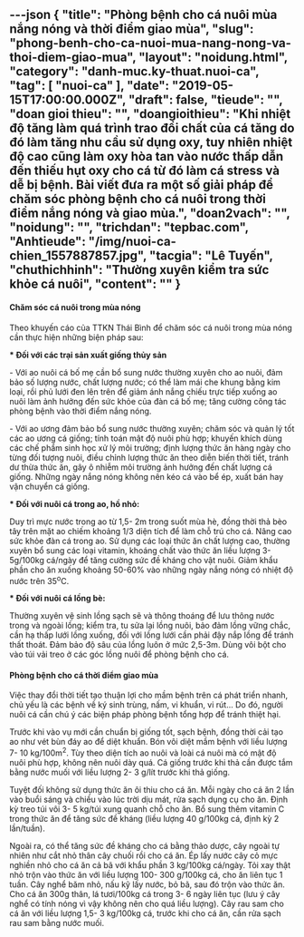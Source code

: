 ---json
{
    "title": "Phòng bệnh cho cá nuôi mùa nắng nóng và thời điểm giao mùa",
    "slug": "phong-benh-cho-ca-nuoi-mua-nang-nong-va-thoi-diem-giao-mua",
    "layout": "noidung.html",
    "category": "danh-muc.ky-thuat.nuoi-ca",
    "tag": [
        "nuoi-ca"
    ],
    "date": "2019-05-15T17:00:00.000Z",
    "draft": false,
    "tieude": "",
    "doan gioi thieu": "",
    "doangioithieu": "Khi nhiệt độ tăng làm quá trình trao đổi chất của cá tăng do đó làm tăng nhu cầu sử dụng oxy, tuy nhiên nhiệt độ cao cũng làm oxy hòa tan vào nước thấp dẫn đến thiếu hụt oxy cho cá từ đó làm cá stress và dễ bị bệnh. Bài viết đưa ra một số giải pháp để chăm sóc phòng bệnh cho cá nuôi trong thời điểm nắng nóng và giao mùa.",
    "doan2vach": "",
    "noidung": "",
    "trichdan": "tepbac.com",
    "Anhtieude": "/img/nuoi-ca-chien_1557887857.jpg",
    "tacgia": "Lê Tuyến",
    "chuthichhinh": "Thường xuyên kiểm tra sức khỏe cá nuôi",
    "__content__": ""
}
---
<h4>Chăm s&oacute;c c&aacute; nu&ocirc;i trong m&ugrave;a n&oacute;ng</h4>

<p>Theo khuyến c&aacute;o của TTKN Th&aacute;i B&igrave;nh để chăm s&oacute;c c&aacute; nu&ocirc;i trong m&ugrave;a n&oacute;ng cần thực hiện những biện ph&aacute;p sau:</p>

<p><strong>* Đối với c&aacute;c trại sản xuất giống thủy sản</strong></p>

<p>- Với ao nu&ocirc;i c&aacute; bố mẹ cần bổ sung nước thường xuy&ecirc;n cho ao nu&ocirc;i, đảm bảo số lượng nước, chất lượng nước; c&oacute; thể l&agrave;m m&aacute;i che khung bằng kim loại, rồi phủ lưới đen l&ecirc;n tr&ecirc;n để giảm &aacute;nh nắng chiếu trực tiếp xuống ao nu&ocirc;i l&agrave;m ảnh hưởng đến sức khỏe của đ&agrave;n c&aacute; bố mẹ; tăng cường c&ocirc;ng t&aacute;c ph&ograve;ng bệnh v&agrave;o thời điểm nắng n&oacute;ng.</p>

<p>- Với ao ương đảm bảo bổ sung nước thường xuy&ecirc;n; chăm s&oacute;c v&agrave; quản l&yacute; tốt c&aacute;c ao ương c&aacute; giống; t&iacute;nh to&aacute;n mật độ nu&ocirc;i ph&ugrave; hợp; khuyến kh&iacute;ch d&ugrave;ng c&aacute;c chế phẩm sinh học xử l&yacute; m&ocirc;i trường; định lượng thức ăn h&agrave;ng ng&agrave;y cho từng đối tượng nu&ocirc;i, điều chỉnh lượng thức ăn theo diễn biến thời tiết, tr&aacute;nh dư thừa thức ăn, g&acirc;y &ocirc; nhiễm m&ocirc;i trường ảnh hưởng đến chất lượng c&aacute; giống. Những ng&agrave;y nắng n&oacute;ng kh&ocirc;ng n&ecirc;n k&eacute;o c&aacute; v&agrave;o bể &eacute;p, xuất b&aacute;n hay vận chuyển c&aacute; giống.</p>

<p><strong>* Đối với nu&ocirc;i c&aacute; trong ao, hồ nhỏ:</strong></p>

<p>Duy tr&igrave; mực nước trong ao từ 1,5- 2m trong suốt m&ugrave;a h&egrave;, đồng thời thả b&egrave;o t&acirc;y tr&ecirc;n mặt ao chiếm khoảng 1/3 diện t&iacute;ch để l&agrave;m chỗ tr&uacute; cho c&aacute;. N&acirc;ng cao sức khỏe đ&agrave;n c&aacute; trong ao. Sử dụng c&aacute;c loại thức ăn chất lượng cao, thường xuy&ecirc;n bổ sung c&aacute;c loại vitamin, kho&aacute;ng chất v&agrave;o thức ăn liều lượng 3-5g/100kg c&aacute;/ng&agrave;y để tăng cường sức đề kh&aacute;ng cho vật nu&ocirc;i. Giảm khẩu phần cho ăn xuống khoảng 50-60% v&agrave;o những ng&agrave;y nắng n&oacute;ng c&oacute; nhiệt độ nước tr&ecirc;n 35<sup>o</sup>C.</p>

<p><strong>* Đối với nu&ocirc;i c&aacute; lồng b&egrave;:</strong></p>

<p>Thường xuy&ecirc;n vệ sinh lồng sạch sẽ v&agrave; th&ocirc;ng tho&aacute;ng để lưu th&ocirc;ng nước trong v&agrave; ngo&agrave;i lồng; kiểm tra, tu sửa lại lồng nu&ocirc;i, bảo đảm lồng vững chắc, cần hạ thấp lưới lồng xuống, đối với lồng lưới cần phải đậy nắp lồng để tr&aacute;nh thất tho&aacute;t. Đảm bảo độ s&acirc;u của lồng lu&ocirc;n ở mức 2,5-3m. D&ugrave;ng v&ocirc;i bột cho v&agrave;o t&uacute;i vải treo ở c&aacute;c g&oacute;c lồng nu&ocirc;i để ph&ograve;ng bệnh cho c&aacute;.</p>

<h4>Ph&ograve;ng bệnh cho c&aacute; thời điểm giao m&ugrave;a</h4>

<p>Việc thay đổi thời tiết tạo thuận lợi cho mầm bệnh tr&ecirc;n c&aacute; ph&aacute;t triển nhanh, chủ yếu l&agrave; c&aacute;c bệnh về k&yacute; sinh tr&ugrave;ng, nấm, vi khuẩn, vi r&uacute;t... Do đ&oacute;, người nu&ocirc;i c&aacute; cần ch&uacute; &yacute; c&aacute;c biện ph&aacute;p ph&ograve;ng bệnh tổng hợp để tr&aacute;nh thiệt hại.</p>

<p>Trước khi v&agrave;o vụ mới cần chuẩn bị giống tốt, sạch bệnh, đồng thời cải tạo ao như v&eacute;t b&ugrave;n đ&aacute;y ao để diệt khuẩn. B&oacute;n v&ocirc;i diệt mầm bệnh với liều lượng 7- 10 kg/100m<sup>2</sup>. T&ugrave;y theo diện t&iacute;ch ao nu&ocirc;i v&agrave; lo&agrave;i c&aacute; nu&ocirc;i m&agrave; c&oacute; mật độ nu&ocirc;i ph&ugrave; hợp, kh&ocirc;ng n&ecirc;n nu&ocirc;i d&agrave;y qu&aacute;. C&aacute; giống trước khi thả cần được tắm bằng nước muối với liều lượng 2- 3 g/l&iacute;t trước khi thả giống.</p>

<p>Tuyệt đối kh&ocirc;ng sử dụng thức ăn &ocirc;i thiu cho c&aacute; ăn. Mỗi ng&agrave;y cho c&aacute; ăn 2 lần v&agrave;o buổi s&aacute;ng v&agrave; chiều v&agrave;o l&uacute;c trời dịu m&aacute;t, rửa sạch dụng cụ cho ăn. Định kỳ treo t&uacute;i v&ocirc;i 3- 5 kg/t&uacute;i xung quanh chỗ cho ăn. Bổ sung th&ecirc;m vitamin C trong thức ăn để tăng sức đề kh&aacute;ng (liều lượng 40 g/100kg c&aacute;, định kỳ 2 lần/tuần).</p>

<p>Ngo&agrave;i ra, c&oacute; thể tăng sức đề kh&aacute;ng cho c&aacute; bằng thảo dược, c&acirc;y ngo&agrave;i tự nhi&ecirc;n như cắt nhỏ th&acirc;n c&acirc;y chuối rồi cho c&aacute; ăn. &Eacute;p lấy nước c&acirc;y cỏ mực nghiền nhỏ cho c&aacute; ăn cả b&atilde; với khẩu phần 3 kg/100kg c&aacute;/ng&agrave;y. Tỏi xay thật nhỏ trộn v&agrave;o thức ăn với liều lượng 100- 300 g/100kg c&aacute;, cho ăn li&ecirc;n tục 1 tuần. C&acirc;y nghể băm nhỏ, nấu kỹ lấy nước, bỏ b&atilde;, sau đ&oacute; trộn v&agrave;o thức ăn. Cho c&aacute; ăn 300g th&acirc;n, l&aacute; tươi/100kg c&aacute; trong 3- 6 ng&agrave;y li&ecirc;n tục (lưu &yacute; c&acirc;y nghể c&oacute; t&iacute;nh n&oacute;ng v&igrave; vậy kh&ocirc;ng n&ecirc;n cho qu&aacute; liều lượng). C&acirc;y rau sam cho c&aacute; ăn với liều lượng 1,5- 3 kg/100kg c&aacute;, trước khi cho c&aacute; ăn, cần rửa sạch rau sam bằng nước muối.</p>
